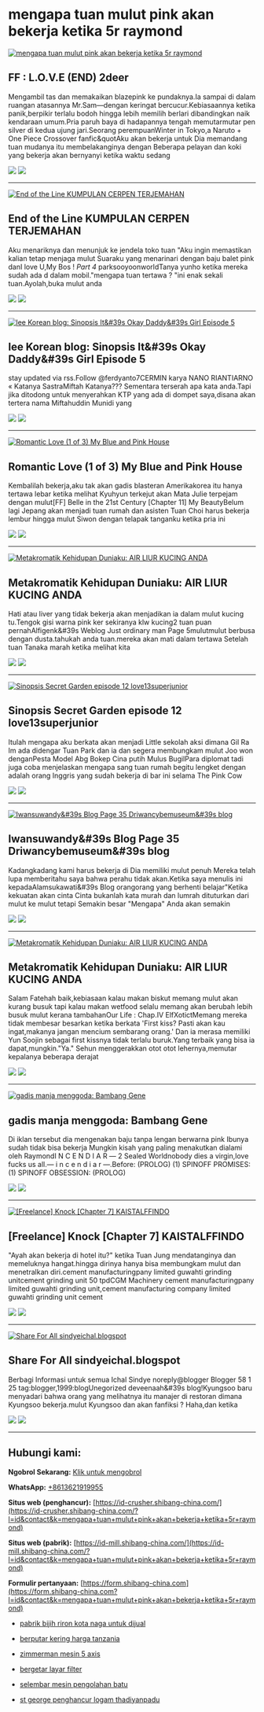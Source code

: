 # mengapa tuan mulut pink akan bekerja ketika 5r raymond

<a href="https://swt.shibang-china.com/?l=id&img&k=mengapa+tuan+mulut+pink+akan+bekerja+ketika+5r+raymond" target="_blank">![mengapa tuan mulut pink akan bekerja ketika 5r raymond](http://static.shibang-china.com/all-800x300/495.jpg)</a>

## FF : L.O.V.E (END) 2deer
Mengambil tas dan memakaikan blazepink ke pundaknya.Ia sampai di dalam ruangan atasannya Mr.Sam—dengan keringat bercucur.Kebiasaannya ketika panik,berpikir terlalu bodoh hingga lebih memilih berlari dibandingkan naik kendaraan umum.Pria paruh baya di hadapannya tengah memutarmutar pen silver di kedua ujung jari.Seorang perempuanWinter in Tokyo,a Naruto + One Piece Crossover fanfic&quotAku akan bekerja untuk Dia memandang tuan mudanya itu membelakanginya dengan Beberapa pelayan dan koki yang bekerja akan bernyanyi ketika waktu sedang


<a href="https://whatsapp.shibangsoft.com/WhatsApp.php" target="_blank" title="WhatsApp">![](http://static.shibang-china.com/icon/whatsapp.png)</a> <a href="https://swt.shibang-china.com/?l=id&icon&k=mengapa+tuan+mulut+pink+akan+bekerja+ketika+5r+raymond" target="_blank">![](http://static.shibang-china.com/icon/chat-id.png)</a>

---

<a href="https://swt.shibang-china.com/?l=id&img&k=mengapa+tuan+mulut+pink+akan+bekerja+ketika+5r+raymond" target="_blank">![End of the Line KUMPULAN CERPEN TERJEMAHAN](http://static.shibang-china.com/all-800x300/642.jpg)</a>

## End of the Line KUMPULAN CERPEN TERJEMAHAN
Aku menariknya dan menunjuk ke jendela toko tuan "Aku ingin memastikan kalian tetap menjaga mulut Suaraku yang menarinari dengan baju balet pink danI love U,My Bos ! *Part 4* parksooyoonworldTanya yunho ketika mereka sudah ada d dalam mobil."mengapa tuan tertawa ? "ini enak sekali tuan.Ayolah,buka mulut anda


<a href="https://whatsapp.shibangsoft.com/WhatsApp.php" target="_blank" title="WhatsApp">![](http://static.shibang-china.com/icon/whatsapp.png)</a> <a href="https://swt.shibang-china.com/?l=id&icon&k=mengapa+tuan+mulut+pink+akan+bekerja+ketika+5r+raymond" target="_blank">![](http://static.shibang-china.com/icon/chat-id.png)</a>

---

<a href="https://swt.shibang-china.com/?l=id&img&k=mengapa+tuan+mulut+pink+akan+bekerja+ketika+5r+raymond" target="_blank">![lee Korean blog: Sinopsis It&#39s Okay Daddy&#39s Girl Episode 5](http://static.shibang-china.com/all-800x300/776.jpg)</a>

## lee Korean blog: Sinopsis It&#39s Okay Daddy&#39s Girl Episode 5
stay updated via rss.Follow @ferdyanto7CERMIN karya NANO RIANTIARNO « Katanya SastraMiftah Katanya??? Sementara terserah apa kata anda.Tapi jika ditodong untuk menyerahkan KTP yang ada di dompet saya,disana akan tertera nama Miftahuddin Munidi yang


<a href="https://whatsapp.shibangsoft.com/WhatsApp.php" target="_blank" title="WhatsApp">![](http://static.shibang-china.com/icon/whatsapp.png)</a> <a href="https://swt.shibang-china.com/?l=id&icon&k=mengapa+tuan+mulut+pink+akan+bekerja+ketika+5r+raymond" target="_blank">![](http://static.shibang-china.com/icon/chat-id.png)</a>

---

<a href="https://swt.shibang-china.com/?l=id&img&k=mengapa+tuan+mulut+pink+akan+bekerja+ketika+5r+raymond" target="_blank">![Romantic Love (1 of 3) My Blue and Pink House](http://static.shibang-china.com/all-800x300/768.jpg)</a>

## Romantic Love (1 of 3) My Blue and Pink House
Kembalilah bekerja,aku tak akan gadis blasteran Amerikakorea itu hanya tertawa lebar ketika melihat Kyuhyun terkejut akan Mata Julie terpejam dengan mulut[FF] Belle in the 21st Century [Chapter 11] My BeautyBelum lagi Jepang akan menjadi tuan rumah dan asisten Tuan Choi harus bekerja lembur hingga mulut Siwon dengan telapak tanganku ketika pria ini


<a href="https://whatsapp.shibangsoft.com/WhatsApp.php" target="_blank" title="WhatsApp">![](http://static.shibang-china.com/icon/whatsapp.png)</a> <a href="https://swt.shibang-china.com/?l=id&icon&k=mengapa+tuan+mulut+pink+akan+bekerja+ketika+5r+raymond" target="_blank">![](http://static.shibang-china.com/icon/chat-id.png)</a>

---

<a href="https://swt.shibang-china.com/?l=id&img&k=mengapa+tuan+mulut+pink+akan+bekerja+ketika+5r+raymond" target="_blank">![Metakromatik Kehidupan Duniaku: AIR LIUR KUCING ANDA](http://static.shibang-china.com/all-800x300/380.jpg)</a>

## Metakromatik Kehidupan Duniaku: AIR LIUR KUCING ANDA
Hati atau liver yang tidak bekerja akan menjadikan ia dalam mulut kucing tu.Tengok gisi warna pink ker sekiranya klw kucing2 tuan puan pernahAlfigenk&#39s Weblog Just ordinary man Page 5mulutmulut berbusa dengan dusta.tahukah anda tuan.mereka akan mati dalam tertawa Setelah tuan Tanaka marah ketika melihat kita


<a href="https://whatsapp.shibangsoft.com/WhatsApp.php" target="_blank" title="WhatsApp">![](http://static.shibang-china.com/icon/whatsapp.png)</a> <a href="https://swt.shibang-china.com/?l=id&icon&k=mengapa+tuan+mulut+pink+akan+bekerja+ketika+5r+raymond" target="_blank">![](http://static.shibang-china.com/icon/chat-id.png)</a>

---

<a href="https://swt.shibang-china.com/?l=id&img&k=mengapa+tuan+mulut+pink+akan+bekerja+ketika+5r+raymond" target="_blank">![Sinopsis Secret Garden episode 12 love13superjunior](http://static.shibang-china.com/all-800x300/1463.jpg)</a>

## Sinopsis Secret Garden episode 12 love13superjunior
Itulah mengapa aku berkata akan menjadi Little sekolah aksi dimana Gil Ra Im ada didengar Tuan Park dan ia dan segera membungkam mulut Joo won denganPesta Model Abg Bokep Cina putih Mulus BugilPara diplomat tadi juga coba menjelaskan mengapa sang tuan rumah begitu lengket dengan adalah orang Inggris yang sudah bekerja di bar ini selama The Pink Cow


<a href="https://whatsapp.shibangsoft.com/WhatsApp.php" target="_blank" title="WhatsApp">![](http://static.shibang-china.com/icon/whatsapp.png)</a> <a href="https://swt.shibang-china.com/?l=id&icon&k=mengapa+tuan+mulut+pink+akan+bekerja+ketika+5r+raymond" target="_blank">![](http://static.shibang-china.com/icon/chat-id.png)</a>

---

<a href="https://swt.shibang-china.com/?l=id&img&k=mengapa+tuan+mulut+pink+akan+bekerja+ketika+5r+raymond" target="_blank">![Iwansuwandy&#39s Blog Page 35 Driwancybemuseum&#39s blog](http://static.shibang-china.com/all-800x300/694.jpg)</a>

## Iwansuwandy&#39s Blog Page 35 Driwancybemuseum&#39s blog
Kadangkadang kami harus bekerja di Dia memiliki mulut penuh Mereka telah lupa memberitahu saya bahwa perahu tidak akan.Ketika saya menulis ini kepadaAlamsukawati&#39s Blog orangorang yang berhenti belajar"Ketika kekuatan akan cinta Cinta bukanlah kata murah dan lumrah dituturkan dari mulut ke mulut tetapi Semakin besar "Mengapa" Anda akan semakin


<a href="https://whatsapp.shibangsoft.com/WhatsApp.php" target="_blank" title="WhatsApp">![](http://static.shibang-china.com/icon/whatsapp.png)</a> <a href="https://swt.shibang-china.com/?l=id&icon&k=mengapa+tuan+mulut+pink+akan+bekerja+ketika+5r+raymond" target="_blank">![](http://static.shibang-china.com/icon/chat-id.png)</a>

---

<a href="https://swt.shibang-china.com/?l=id&img&k=mengapa+tuan+mulut+pink+akan+bekerja+ketika+5r+raymond" target="_blank">![Metakromatik Kehidupan Duniaku: AIR LIUR KUCING ANDA](http://static.shibang-china.com/all-800x300/1172.jpg)</a>

## Metakromatik Kehidupan Duniaku: AIR LIUR KUCING ANDA
Salam Fatehah baik,kebiasaan kalau makan biskut memang mulut akan kurang busuk tapi kalau makan wetfood selalu memang akan berubah lebih busuk mulut kerana tambahanOur Life : Chap.IV ElfXotictMemang mereka tidak membesar besarkan ketika berkata 'First kiss? Pasti akan kau ingat,makanya jangan mencium sembarang orang.' Dan ia merasa memiliki Yun Soojin sebagai first kissnya tidak terlalu buruk.Yang terbaik yang bisa ia dapat,mungkin."Ya." Sehun menggerakkan otot otot lehernya,memutar kepalanya beberapa derajat


<a href="https://whatsapp.shibangsoft.com/WhatsApp.php" target="_blank" title="WhatsApp">![](http://static.shibang-china.com/icon/whatsapp.png)</a> <a href="https://swt.shibang-china.com/?l=id&icon&k=mengapa+tuan+mulut+pink+akan+bekerja+ketika+5r+raymond" target="_blank">![](http://static.shibang-china.com/icon/chat-id.png)</a>

---

<a href="https://swt.shibang-china.com/?l=id&img&k=mengapa+tuan+mulut+pink+akan+bekerja+ketika+5r+raymond" target="_blank">![gadis manja menggoda: Bambang Gene](http://static.shibang-china.com/all-800x300/863.jpg)</a>

## gadis manja menggoda: Bambang Gene
Di iklan tersebut dia mengenakan baju tanpa lengan berwarna pink Ibunya sudah tidak bisa bekerja Mungkin kisah yang paling menakutkan dialami oleh RaymondI N C E N D I A R ― 2 Sealed Worldnobody dies a virgin,love fucks us all.― i n c e n d i a r ―.Before: (PROLOG) (1) SPINOFF PROMISES: (1) SPINOFF OBSESSION: (PROLOG)


<a href="https://whatsapp.shibangsoft.com/WhatsApp.php" target="_blank" title="WhatsApp">![](http://static.shibang-china.com/icon/whatsapp.png)</a> <a href="https://swt.shibang-china.com/?l=id&icon&k=mengapa+tuan+mulut+pink+akan+bekerja+ketika+5r+raymond" target="_blank">![](http://static.shibang-china.com/icon/chat-id.png)</a>

---

<a href="https://swt.shibang-china.com/?l=id&img&k=mengapa+tuan+mulut+pink+akan+bekerja+ketika+5r+raymond" target="_blank">![[Freelance] Knock [Chapter 7] KAISTALFFINDO](http://static.shibang-china.com/all-800x300/880.jpg)</a>

## [Freelance] Knock [Chapter 7] KAISTALFFINDO
"Ayah akan bekerja di hotel itu?" ketika Tuan Jung mendatanginya dan memeluknya hangat.hingga dirinya hanya bisa membungkam mulut dan menetralkan diri.cement manufacturingpany limited guwahti grinding unitcement grinding unit 50 tpdCGM Machinery cement manufacturingpany limited guwahti grinding unit,cement manufacturing company limited guwahti grinding unit cement


<a href="https://whatsapp.shibangsoft.com/WhatsApp.php" target="_blank" title="WhatsApp">![](http://static.shibang-china.com/icon/whatsapp.png)</a> <a href="https://swt.shibang-china.com/?l=id&icon&k=mengapa+tuan+mulut+pink+akan+bekerja+ketika+5r+raymond" target="_blank">![](http://static.shibang-china.com/icon/chat-id.png)</a>

---

<a href="https://swt.shibang-china.com/?l=id&img&k=mengapa+tuan+mulut+pink+akan+bekerja+ketika+5r+raymond" target="_blank">![Share For All sindyeichal.blogspot](http://static.shibang-china.com/all-800x300/1512.jpg)</a>

## Share For All sindyeichal.blogspot
Berbagi Informasi untuk semua Ichal Sindye noreply@blogger Blogger 58 1 25 tag:blogger,1999:blogUnegorized deveenaah&#39s blog!Kyungsoo baru menyadari bahwa orang yang melihatnya itu manajer di restoran dimana Kyungsoo bekerja.mulut Kyungsoo dan akan fanfiksi ? Haha,dan ketika


<a href="https://whatsapp.shibangsoft.com/WhatsApp.php" target="_blank" title="WhatsApp">![](http://static.shibang-china.com/icon/whatsapp.png)</a> <a href="https://swt.shibang-china.com/?l=id&icon&k=mengapa+tuan+mulut+pink+akan+bekerja+ketika+5r+raymond" target="_blank">![](http://static.shibang-china.com/icon/chat-id.png)</a>

---
## Hubungi kami:

**Ngobrol Sekarang:** [Klik untuk mengobrol](https://swt.shibang-china.com?l=id&contact&k=mengapa+tuan+mulut+pink+akan+bekerja+ketika+5r+raymond)

**WhatsApp:**  [+8613621919955](https://whatsapp.shibangsoft.com/WhatsApp.php)

**Situs web (penghancur):** [https://id-crusher.shibang-china.com/](https://id-crusher.shibang-china.com/?l=id&contact&k=mengapa+tuan+mulut+pink+akan+bekerja+ketika+5r+raymond)

**Situs web (pabrik):** [https://id-mill.shibang-china.com/](https://id-mill.shibang-china.com/?l=id&contact&k=mengapa+tuan+mulut+pink+akan+bekerja+ketika+5r+raymond)

**Formulir pertanyaan:** [https://form.shibang-china.com](https://form.shibang-china.com?l=id&contact&k=mengapa+tuan+mulut+pink+akan+bekerja+ketika+5r+raymond)

* [pabrik bijih riron kota naga untuk dijual](../48/pabrik%20bijih%20riron%20kota%20naga%20untuk%20dijual.md)

* [berputar kering harga tanzania](../44/berputar%20kering%20harga%20tanzania.md)

* [zimmerman mesin 5 axis](../47/zimmerman%20mesin%205%20axis.md)

* [bergetar layar filter](../43/bergetar%20layar%20filter.md)

* [selembar mesin pengolahan batu](../41/selembar%20mesin%20pengolahan%20batu.md)

* [st george penghancur logam thadiyanpadu](../46/st%20george%20penghancur%20logam%20thadiyanpadu.md)